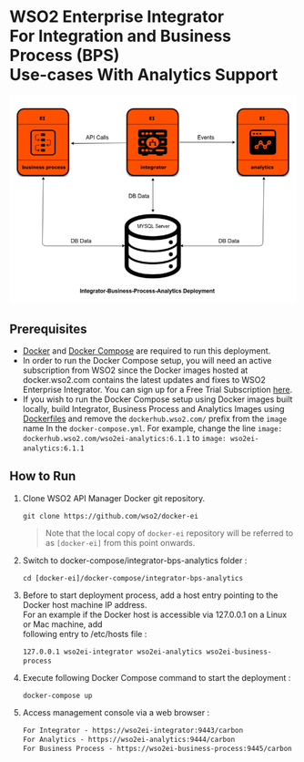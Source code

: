 # WSO2 Enterprise Integrator <br> For Integration and Business Process (BPS) <br> Use-cases With Analytics Support

![alt tag](deployment-diagram.png)

## Prerequisites

  * [Docker](https://www.docker.com/get-docker) and [Docker Compose](https://docs.docker.com/compose/install/#install-compose) are required to run this deployment.
  * In order to run the Docker Compose setup, you will need an active subscription from WSO2 since the 
    Docker images hosted at docker.wso2.com contains the latest updates and fixes to WSO2 Enterprise Integrator. 
    You can sign up for a Free Trial Subscription [here](https://wso2.com/free-trial-subscription).
  * If you wish to run the Docker Compose setup using Docker images built locally, build Integrator, Business Process and Analytics Images using [Dockerfiles](../../dockerfiles/README.md) 
    and remove the `dockerhub.wso2.com/` prefix from the `image` name In the `docker-compose.yml`. For example, change the line `image: dockerhub.wso2.com/wso2ei-analytics:6.1.1` 
    to `image: wso2ei-analytics:6.1.1`
  
## How to Run

  1. Clone WSO2 API Manager Docker git repository.
     ```
     git clone https://github.com/wso2/docker-ei
     ```
     > Note that the local copy of `docker-ei` repository will be referred to as `[docker-ei]` from this point onwards.

  2. Switch to docker-compose/integrator-bps-analytics folder :
     ```
     cd [docker-ei]/docker-compose/integrator-bps-analytics
     ```

  3. Before to start deployment process, add a host entry pointing to the Docker host machine IP address. <br>
     For an example if the Docker host is accessible via 127.0.0.1 on a Linux or Mac machine, add <br>
     following entry to /etc/hosts file :
     ```
     127.0.0.1 wso2ei-integrator wso2ei-analytics wso2ei-business-process
     ```

  4. Execute following Docker Compose command to start the deployment :
     ```
     docker-compose up
     ```

  5. Access management console via a web browser :
     ```
     For Integrator - https://wso2ei-integrator:9443/carbon
     For Analytics - https://wso2ei-analytics:9444/carbon
     For Business Process - https://wso2ei-business-process:9445/carbon
     ```
